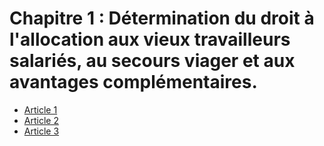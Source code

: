 # Chapitre 1 : Détermination du droit à l'allocation aux vieux travailleurs salariés, au secours viager et aux avantages complémentaires.

- [Article 1](article-1.md)
- [Article 2](article-2.md)
- [Article 3](article-3.md)
